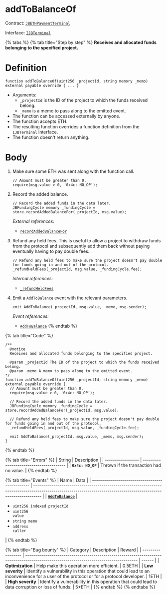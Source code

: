# addToBalanceOf

Contract: [`JBETHPaymentTerminal`](../)​‌

Interface: [`IJBTerminal`](../../../interfaces/ijbtokenstore.md)

{% tabs %}
{% tab title="Step by step" %}
**Receives and allocated funds belonging to the specified project.**

# Definition

```solidity
function addToBalanceOf(uint256 _projectId, string memory _memo) external payable override { ... }
```

* Arguments:
  * `_projectId` is the ID of the project to which the funds received belong.
  * `_memo` is a memo to pass along to the emitted event.
* The function can be accessed externally by anyone.
* The function accepts ETH.
* The resulting function overrides a function definition from the `IJBTerminal` interface.
* The function doesn't return anything.

# Body

1.  Make sure some ETH was sent along with the function call.

    ```solidity
    // Amount must be greater than 0.
    require(msg.value > 0, '0x4c: NO_OP');
    ```
2.  Record the added balance.

    ```solidity
    // Record the added funds in the data later.
    JBFundingCycle memory _fundingCycle = store.recordAddedBalanceFor(_projectId, msg.value);
    ```

    _External references:_

    * [`recordAddedBalanceFor`](../../jbethpaymentterminalstore/write/recordaddedbalancefor.md)
3.  Refund any held fees. This is useful to allow a project to withdraw funds from the protocol and subsequently add them back without paying eventually having to pay double fees.

    ```solidity
    // Refund any held fees to make sure the project doesn't pay double for funds going in and out of the protocol.
    _refundHeldFees(_projectId, msg.value, _fundingCycle.fee);
    ```

    _Internal references:_

    * [`_refundHeldFees`](../\_refundheldfees.md)
4.  Emit a `AddToBalance` event with the relevant parameters.

    ```solidity
    emit AddToBalance(_projectId, msg.value, _memo, msg.sender);
    ```

    _Event references:_

    * [`AddToBalance`](../events/addtobalance.md)
{% endtab %}

{% tab title="Code" %}
```solidity
/**
  @notice
  Receives and allocated funds belonging to the specified project.

  @param _projectId The ID of the project to which the funds received belong.
  @param _memo A memo to pass along to the emitted event.
*/
function addToBalanceOf(uint256 _projectId, string memory _memo) external payable override {
  // Amount must be greater than 0.
  require(msg.value > 0, '0x4c: NO_OP');

  // Record the added funds in the data later.
  JBFundingCycle memory _fundingCycle = store.recordAddedBalanceFor(_projectId, msg.value);

  // Refund any held fees to make sure the project doesn't pay double for funds going in and out of the protocol.
  _refundHeldFees(_projectId, msg.value, _fundingCycle.fee);

  emit AddToBalance(_projectId, msg.value, _memo, msg.sender);
}
```
{% endtab %}

{% tab title="Errors" %}
| String            | Description                             |
| ----------------- | --------------------------------------- |
| **`0x4c: NO_OP`** | Thrown if the transaction had no value. |
{% endtab %}

{% tab title="Events" %}
| Name                                            | Data                                                                                                                                                             |
| ----------------------------------------------- | ---------------------------------------------------------------------------------------------------------------------------------------------------------------- |
| [**`AddToBalance`**](../events/addtobalance.md) | <ul><li><code>uint256 indexed projectId</code></li><li><code>uint256 value</code></li><li><code>string memo</code></li><li><code>address caller</code></li></ul> |
{% endtab %}

{% tab title="Bug bounty" %}
| Category          | Description                                                                                                                            | Reward |
| ----------------- | -------------------------------------------------------------------------------------------------------------------------------------- | ------ |
| **Optimization**  | Help make this operation more efficient.                                                                                               | 0.5ETH |
| **Low severity**  | Identify a vulnerability in this operation that could lead to an inconvenience for a user of the protocol or for a protocol developer. | 1ETH   |
| **High severity** | Identify a vulnerability in this operation that could lead to data corruption or loss of funds.                                        | 5+ETH  |
{% endtab %}
{% endtabs %}
